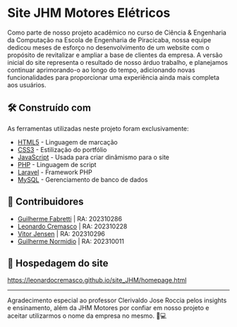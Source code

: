 # Site JHM Motores Elétricos

Como parte de nosso projeto acadêmico no curso de Ciência & Engenharia da Computação na Escola de Engenharia de Piracicaba, nossa equipe dedicou meses de esforço no desenvolvimento de um website com o propósito de revitalizar e ampliar a base de clientes da empresa. A versão inicial do site representa o resultado de nosso árduo trabalho, e planejamos continuar aprimorando-o ao longo do tempo, adicionando novas funcionalidades para proporcionar uma experiência ainda mais completa aos usuários.

## 🛠️ Construído com

As ferramentas utilizadas neste projeto foram exclusivamente:

* [HTML5](https://developer.mozilla.org/pt-BR/docs/Web/HTML) - Linguagem de marcação
* [CSS3](https://developer.mozilla.org/pt-BR/docs/Web/CSS) - Estilização do portfólio
* [JavaScript](https://developer.mozilla.org/pt-BR/docs/Web/JavaScript/) - Usada para criar dinâmismo para o site
* [PHP](https://www.php.net/) - Linguagem de script
* [Laravel](https://laravel.com/) - Framework PHP
* [MySQL](https://www.mysql.com/) - Gerenciamento de banco de dados
## 🤝 Contribuidores

* [Guilherme Fabretti](https://github.com/guifabretti) | RA: 202310286
* [Leonardo Cremasco](https://github.com/leonardocremasco) | RA: 202310228
* [Vitor Jensen](https://github.com/vitorjensen) | RA: 202310296
* [Guilherme Normidio](https://github.com/Normidio) | RA: 202310011

## 🔗 Hospedagem do site

https://leonardocremasco.github.io/site_JHM/homepage.html

---
Agradecimento especial ao professor Clerivaldo Jose Roccia pelos insights e ensinamento, além da JHM Motores por confiar em nosso projeto e aceitar utilizarmos o nome da empresa no mesmo. 💌💻

